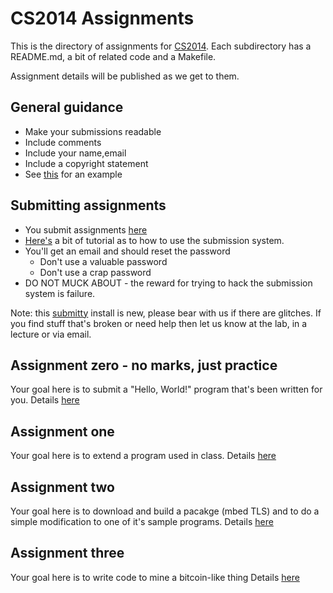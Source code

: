 # CS2014 Assignments

This is the directory of assignments for [CS2014](https://down.dsg.cs.tcd.ie/cs2014).
Each subdirectory has a README.md, a bit of related code and a Makefile.

Assignment details will be published as we get to them.

## General guidance

- Make your submissions readable
- Include comments
- Include your name,email
- Include a copyright statement
- See [this](assignment0/hw.c) for an example

## Submitting assignments

- You submit assignments [here](https://cs2014.scss.tcd.ie/)
- [Here's](submitty-tutorial.pdf) a bit of tutorial as to how to use the submission system.
- You'll get an email and should reset the password
	- Don't use a valuable password
	- Don't use a crap password
- DO NOT MUCK ABOUT - the reward for trying to hack the submission
system is failure.

Note: this [submitty](http://submitty.org/) install is new, please bear with us
if there are glitches. If you find stuff that's broken or need help then
let us know at the lab, in a lecture or via email.

## Assignment zero - no marks, just practice

Your goal here is to submit a "Hello, World!" program that's
been written for you. Details [here](assignment0/README.html)

## Assignment one 

Your goal here is to extend a program used in class. 
Details [here](assignment1/README.html)

## Assignment two

Your goal here is to download and build a pacakge (mbed TLS) 
and to do a simple modification to one of it's sample
programs. Details [here](assignment2/README.html)

## Assignment three

Your goal here is to write code to mine a bitcoin-like
thing Details [here](assignment3/README.html)



